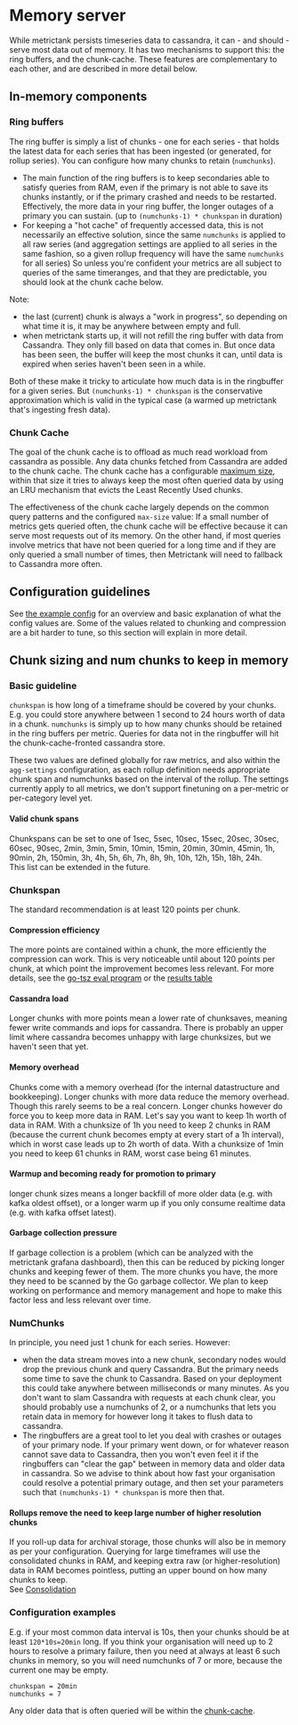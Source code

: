 # Memory server

While metrictank persists timeseries data to cassandra, it can - and should - serve most data out of memory.
It has two mechanisms to support this: the ring buffers, and the chunk-cache.  These features are complementary to each other, and are described in more detail below.

## In-memory components

### Ring buffers

The ring buffer is simply a list of chunks - one for each series - that holds the latest data for each series that has been ingested (or generated, for rollup series).
You can configure how many chunks to retain (`numchunks`).
* The main function of the ring buffers is to keep secondaries able to satisfy queries from RAM, even if the primary is not able to save its chunks instantly, or if the primary
 crashed and needs to be restarted.  Effectively, the more data in your ring buffer, the longer outages of a primary you can sustain. (up to `(numchunks-1) * chunkspan` in duration)
* For keeping a "hot cache" of frequently accessed data, this is not necessarily an effective solution, since the same `numchunks` is applied to all raw series
(and aggregation settings are applied to all series in the same fashion, so a given rollup frequency will have the same `numchunks` for all series)
So unless you're confident your metrics are all subject to queries of the same timeranges, and that they are predictable, you should look at the chunk cache below.

Note:
* the last (current) chunk is always a "work in progress", so depending on what time it is, it may be anywhere between empty and full.
* when metrictank starts up, it will not refill the ring buffer with data from Cassandra. They only fill based on data that comes in.  But once data has been seen, the buffer
  will keep the most chunks it can, until data is expired when series haven't been seen in a while.

Both of these make it tricky to articulate how much data is in the ringbuffer for a given series.  But `(numchunks-1) * chunkspan` is the conservative approximation which is valid in the typical case (a warmed up metrictank that's ingesting fresh data).

### Chunk Cache

The goal of the chunk cache is to offload as much read workload from cassandra as possible.
Any data chunks fetched from Cassandra are added to the chunk cache.
The chunk cache has a configurable [maximum size](https://github.com/raintank/metrictank/blob/master/docs/config.md#chunk-cache),
within that size it tries to always keep the most often queried data by using an LRU mechanism that evicts the Least Recently Used chunks.

The effectiveness of the chunk cache largely depends on the common query patterns and the configured `max-size` value:
If a small number of metrics gets queried often, the chunk cache will be effective because it can serve most requests out of its memory.
On the other hand, if most queries involve metrics that have not been queried for a long time and if they are only queried a small number of times,
then Metrictank will need to fallback to Cassandra more often.

## Configuration guidelines

See [the example config](https://github.com/raintank/metrictank/blob/master/metrictank-sample.ini) for an overview and basic explanation of what the config values are.
Some of the values related to chunking and compression are a bit harder to tune, so this section will explain in more detail.


## Chunk sizing and num chunks to keep in memory

### Basic guideline

`chunkspan` is how long of a timeframe should be covered by your chunks. E.g. you could store anywhere between 1 second to 24 hours worth of data in a chunk.
`numchunks` is simply up to how many chunks should be retained in the ring buffers per metric. Queries for data not in the ringbuffer will hit the chunk-cache-fronted cassandra store.

These two values are defined globally for raw metrics, and also within the `agg-settings` configuration, as each rollup definition needs appropriate chunk span and numchunks based on the interval of the rollup.  The settings currently apply to all metrics, we don't support finetuning on a per-metric or per-category level yet.

#### Valid chunk spans

Chunkspans can be set to one of 1sec, 5sec, 10sec, 15sec, 20sec, 30sec, 60sec, 90sec, 2min, 3min, 5min, 10min, 15min, 20min, 30min, 45min, 1h, 90min, 2h, 150min, 3h, 4h, 5h, 6h, 7h, 8h, 9h, 10h, 12h, 15h, 18h, 24h.  
This list can be extended in the future.

### Chunkspan

The standard recommendation is at least 120 points per chunk.

#### Compression efficiency

The more points are contained within a chunk, the more efficiently the compression can work. This is very noticeable
until about 120 points per chunk, at which point the improvement becomes less relevant.
For more details, see the [go-tsz eval program](https://github.com/dgryski/go-tsz/tree/master/eval) or the 
[results table](https://raw.githubusercontent.com/dgryski/go-tsz/master/eval/eval-results.png)

#### Cassandra load

Longer chunks with more points mean a lower rate of chunksaves, meaning fewer write commands and iops for cassandra.
There is probably an upper limit where cassandra becomes unhappy with large chunksizes, but we haven't seen that yet. 

#### Memory overhead

Chunks come with a memory overhead (for the internal datastructure and bookkeeping).  Longer chunks with more data reduce the memory overhead.  Though this rarely seems to be a real concern.
Longer chunks however do force you to keep more data in RAM. Let's say you want to keep 1h worth of data in RAM. With a chunksize of 1h you need to keep 2 chunks in RAM 
(because the current chunk becomes empty at every start of a 1h interval), which in worst case leads up to 2h worth of data.  With a chunksize of 1min you need to keep 61 chunks in RAM,
worst case being 61 minutes.

#### Warmup and becoming ready for promotion to primary

longer chunk sizes means a longer backfill of more older data (e.g. with kafka oldest offset),
or a longer warm up if you only consume realtime data (e.g. with kafka offset latest).

#### Garbage collection pressure

If garbage collection is a problem (which can be analyzed with the metrictank grafana dashboard), then this can be reduced by picking longer chunks and keeping fewer of them.
The more chunks you have, the more they need to be scanned by the Go garbage collector.
We plan to keep working on performance and memory management and hope to make this factor less and less relevant over time.

### NumChunks

In principle, you need just 1 chunk for each series.
However:
* when the data stream moves into a new chunk, secondary nodes would drop the previous chunk and query Cassandra. But the primary needs some time to save the chunk to Cassandra.  Based on your deployment this could take anywhere between milliseconds or many minutes. As you don't want to slam Cassandra with requests at each chunk clear, you should probably use a numchunks of 2, or a numchunks that lets you retain data in memory for however long it takes to flush data to cassandra.
* The ringbuffers are a great tool to let you deal with crashes or outages of your primary node.  If your primary went down, or for whatever reason cannot save data to Cassandra, then you won't even feel it if the ringbuffers can "clear the gap" between in memory data and older data in cassandra. So we advise to think about how fast your organisation could resolve a potential primary outage, and then set your parameters such that `(numchunks-1) * chunkspan` is more then that.

#### Rollups remove the need to keep large number of higher resolution chunks

If you roll-up data for archival storage, those chunks will also be in memory as per your configuration.
Querying for large timeframes will use the consolidated chunks in RAM, and keeping
extra raw (or higher-resolution) data in RAM becomes pointless, putting an upper bound on how many chunks to keep.  
See [Consolidation](https://github.com/raintank/metrictank/blob/master/docs/consolidation.md)


### Configuration examples

E.g. if your most common data interval is 10s, then your chunks should be at least `120*10s=20min` long.
If you think your organisation will need up to 2 hours to resolve a primary failure, then you need at always at least 6 such chunks in memory,
so you will need numchunks of 7 or more, because the current one may be empty.

```
chunkspan = 20min
numchunks = 7
```

Any older data that is often queried will be within the [chunk-cache](#chunk-cache).
